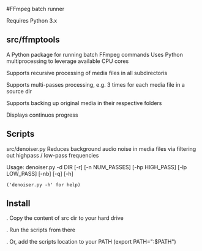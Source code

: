 #FFmpeg batch runner

Requires Python 3.x

src/ffmptools
--------------
  A Python package for running batch FFmpeg commands
  Uses Python multiprocessing to leverage available CPU cores
  
  Supports recursive processing of media files in all subdirectoris
  
  Supports multi-passes processing, e.g. 3 times for each media file in a source dir
  
  Supports backing up original media in their respective folders
  
  Displays continuos progress

Scripts
--------
 src/denoiser.py
  Reduces background audio noise in media files via filtering out highpass / low-pass frequencies
  
  Usage: denoiser.py -d DIR [-r] [-n NUM_PASSES] [-hp HIGH_PASS] [-lp LOW_PASS] [-nb] [-q] [-h]
  
    ('denoiser.py -h' for help)

Install
-------
  . Copy the content of src dir to your hard drive
  
  . Run the scripts from there
  
  . Or, add the scripts location to your PATH (export PATH="<path to scripts>:$PATH")

